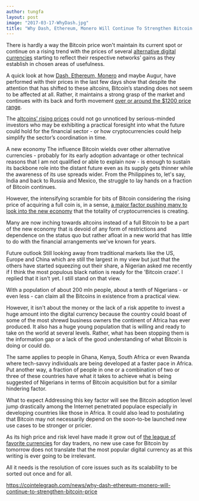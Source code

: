 ```yaml
---
author: tungfa
layout: post
image: "2017-03-17-WhyDash.jpg"
title: "Why Dash, Ethereum, Monero Will Continue To Strengthen Bitcoin Price"
---
```

There is hardly a way the Bitcoin price won't maintain its current spot or continue on a rising trend with the prices of several [alternative digital currencies](https://cointelegraph.com/news/dash-keeps-overtaking-ethereum-as-purseios-most-popular-altcoin-as-bitcoin-dominance-strengthens) starting to reflect their respective networks’ gains as they establish in chosen areas of usefulness.

A quick look at how [Dash, Ethereum, Monero](https://cointelegraph.com/news/dash-passes-litecoin-and-monero-to-claim-number-4-cryptocurrency-status) and maybe Augur, have performed with their prices in the last few days show that despite the attention that has shifted to these altcoins, Bitcoin’s standing does not seem to be affected at all. Rather, it maintains a strong grasp of the market and continues with its back and forth movement [over or around the $1200 price range](https://cointelegraph.com/news/hard-fork-will-slow-bitcoin-price-down-3000-target-less-likely-vinny-lingham).

The [altcoins’ rising prices](https://cointelegraph.com/news/low-fees-flexible-network-limits-why-ethereum-price-is-surging) could not go unnoticed by serious-minded investors who may be exhibiting a practical foresight into what the future could hold for the financial sector - or how cryptocurrencies could help simplify the sector’s coordination in time.

A new economy
The influence Bitcoin wields over other alternative currencies - probably for its early adoption advantage or other technical reasons that I am not qualified or able to explain now - is enough to sustain its backbone role into the distant future even as its supply gets thinner while the awareness of its use spreads wider. From the Philippines to, let's say, India and back to Russia and Mexico, the struggle to lay hands on a fraction of Bitcoin continues.

However, the intensifying scramble for bits of Bitcoin considering the rising price of acquiring a full coin is, in a sense, [a major factor pushing many to look into the new economy](https://cointelegraph.com/news/bitcoin-price-maintains-stability-at-1225-resilient-towards-etf-ruling) that the totality of cryptocurrencies is creating.

Many are now inching towards altcoins instead of a full Bitcoin to be a part of the new economy that is devoid of any form of restrictions and dependence on the status quo but rather afloat in a new world that has little to do with the financial arrangements we've known for years.

Future outlook
Still looking away from traditional markets like the US, Europe and China which are still the largest in my view but just that the others have started squeezing out their share, a Nigerian asked me recently if I think the most populous black nation is ready for the 'Bitcoin craze'. I replied that it isn't yet. I still stand on that view.

With a population of about 200 mln people, about a tenth of Nigerians - or even less - can claim all the Bitcoins in existence from a practical view.

However, it isn't about the money or the lack of a risk appetite to invest a huge amount into the digital currency because the country could boast of some of the most shrewd business owners the continent of Africa has ever produced. It also has a huge young population that is willing and ready to take on the world at several levels. Rather, what has been stopping them is the information gap or a lack of the good understanding of what Bitcoin is doing or could do.

The same applies to people in Ghana, Kenya, South Africa or even Rwanda where tech-savvy individuals are being developed at a faster pace in Africa. Put another way, a fraction of people in one or a combination of two or three of these countries have what it takes to achieve what is being suggested of Nigerians in terms of Bitcoin acquisition but for a similar hindering factor.

What to expect
Addressing this key factor will see the Bitcoin adoption level jump drastically among the Internet penetrated populace especially in developing countries like those in Africa. It could also lead to postulating that Bitcoin may not necessarily depend on the soon-to-be launched new use cases to be stronger or pricier.

As its high price and risk level have made it grow out of [the league of favorite currencies](https://cointelegraph.com/news/dash-surges-to-record-high-claims-05-mln-monthly-development-budget) for day traders, no new use case for Bitcoin by tomorrow does not translate that the most popular digital currency as at this writing is ever going to be irrelevant.

All it needs is the resolution of core issues such as its scalability to be sorted out once and for all.

<https://cointelegraph.com/news/why-dash-ethereum-monero-will-continue-to-strengthen-bitcoin-price>
